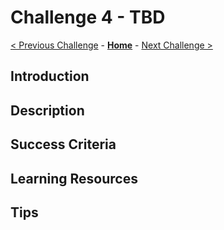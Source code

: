 # Challenge 4 - TBD

[< Previous Challenge](../Challenge03.md) - **[Home](../../README.md)** - [Next Challenge >](../Challenge05.md)

## Introduction 


## Description


## Success Criteria


## Learning Resources


## Tips


